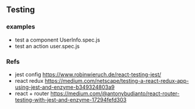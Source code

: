 

## Testing
### examples
- test a component UserInfo.spec.js
- test an action user.spec.js



### Refs
- jest config  https://www.robinwieruch.de/react-testing-jest/
- react redux https://medium.com/netscape/testing-a-react-redux-app-using-jest-and-enzyme-b349324803a9
- react + router https://medium.com/@antonybudianto/react-router-testing-with-jest-and-enzyme-17294fefd303
